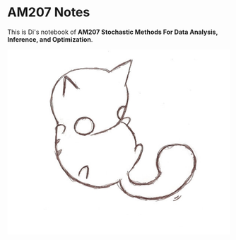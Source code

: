 # AM207 Notes

This is Di's notebook of **AM207 Stochastic Methods For Data Analysis, Inference, and Optimization**.

![intro](../assets/images/catoverview.jpg)
